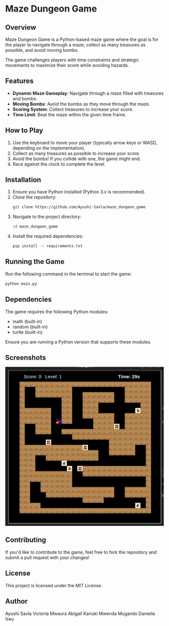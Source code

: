 # Maze Dungeon Game

## Overview
Maze Dungeon Game is a Python-based maze game where the goal is for the player to navigate through a maze, collect as many treasures as possible, and avoid moving bombs. 

The game challenges players with time constraints and strategic movements to maximize their score while avoiding hazards.

## Features
- **Dynamic Maze Gameplay**: Navigate through a maze filled with treasures and bombs.
- **Moving Bombs**: Avoid the bombs as they move through the maze.
- **Scoring System**: Collect treasures to increase your score.
- **Time Limit**: Beat the maze within the given time frame.

## How to Play
1. Use the keyboard to move your player (typically arrow keys or WASD, depending on the implementation).
2. Collect as many treasures as possible to increase your score.
3. Avoid the bombs! If you collide with one, the game might end.
4. Race against the clock to complete the level.

## Installation
1. Ensure you have Python installed (Python 3.x is recommended).
2. Clone the repository:
   ```bash
   git clone https://github.com/Ayushi-Savla/maze_dungeon_game
   ```
3. Navigate to the project directory:
   ```bash
   cd maze_dungeon_game
   ```
4. Install the required dependencies:
   ```bash
   pip install -r requirements.txt
   ```

## Running the Game
Run the following command in the terminal to start the game:
```bash
python main.py
```

## Dependencies
The game requires the following Python modules:
- math (built-in)
- random (built-in)
- turtle (built-in)

Ensure you are running a Python version that supports these modules.

## Screenshots
![Game Screenshot](img.png)

## Contributing
If you'd like to contribute to the game, feel free to fork the repository and submit a pull request with your changes!

## License
This project is licensed under the MIT License.

## Author
Ayushi Savla
Victoria Mwaura
Abigail Kariuki
Mwenda Mugambi
Daniella Iseu
